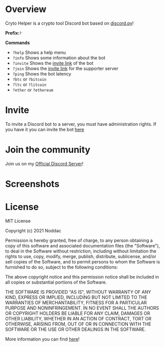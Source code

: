 # Overview
Cryto Helper is a crypto tool Discord bot based on [discord.py](https://discordpy.readthedocs.io/en/stable/)!


**Prefix:**`?`

**Commands**
- `?help` Shows a help menu
- `?info` Shows some information about the bot
- `?invite` Shows the [invite link](https://discord.com/oauth2/authorize?client_id=827437359036760064&permissions=8&scope=bot) of the bot
- `?join` Shows the [invite link](https://discord.gg/Q9stTbAHNF) for the supporter server
- `?ping` Shows the bot latency
- `?btc` or `?bitcoin`
- `?ltc` or `?litcoin`
- `?ether` or `?ethereum`



# Invite
To invite a Discord bot to a server, you must have administration rights. 
If you have it you can invite the bot [here](https://discord.com/oauth2/authorize?client_id=827437359036760064&permissions=8&scope=bot)

# Join the community
 Join us on my [Official Discord Server](https://discord.gg/Q9stTbAHNF)!

# Screenshots

# License
MIT License

Copyright (c) 2021 Noddac

Permission is hereby granted, free of charge, to any person obtaining a copy
of this software and associated documentation files (the "Software"), to deal
in the Software without restriction, including without limitation the rights
to use, copy, modify, merge, publish, distribute, sublicense, and/or sell
copies of the Software, and to permit persons to whom the Software is
furnished to do so, subject to the following conditions:

The above copyright notice and this permission notice shall be included in all
copies or substantial portions of the Software.

THE SOFTWARE IS PROVIDED "AS IS", WITHOUT WARRANTY OF ANY KIND, EXPRESS OR
IMPLIED, INCLUDING BUT NOT LIMITED TO THE WARRANTIES OF MERCHANTABILITY,
FITNESS FOR A PARTICULAR PURPOSE AND NONINFRINGEMENT. IN NO EVENT SHALL THE
AUTHORS OR COPYRIGHT HOLDERS BE LIABLE FOR ANY CLAIM, DAMAGES OR OTHER
LIABILITY, WHETHER IN AN ACTION OF CONTRACT, TORT OR OTHERWISE, ARISING FROM,
OUT OF OR IN CONNECTION WITH THE SOFTWARE OR THE USE OR OTHER DEALINGS IN THE
SOFTWARE.

More information you can find [here](https://choosealicense.com/licenses/mit)!




